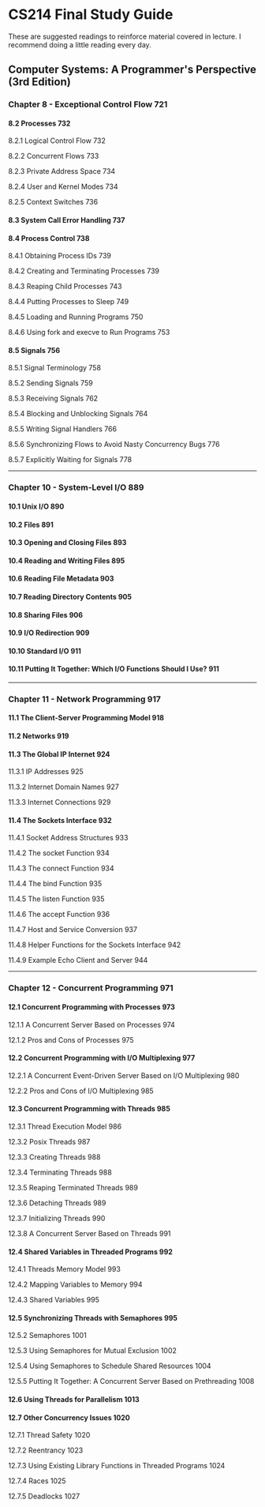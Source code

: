 # CS214 Final Study Guide

These are suggested readings to reinforce material covered in lecture. I recommend doing a little reading every day.


## Computer Systems: A Programmer's Perspective (3rd Edition)

### Chapter 8 - Exceptional Control Flow 721

#### 8.2 Processes 732

8.2.1 Logical Control Flow 732

8.2.2 Concurrent Flows 733

8.2.3 Private Address Space 734

8.2.4 User and Kernel Modes 734

8.2.5 Context Switches 736

#### 8.3 System Call Error Handling 737

#### 8.4 Process Control 738

8.4.1 Obtaining Process IDs 739

8.4.2 Creating and Terminating Processes 739

8.4.3 Reaping Child Processes 743

8.4.4 Putting Processes to Sleep 749

8.4.5 Loading and Running Programs 750

8.4.6 Using fork and execve to Run Programs 753

#### 8.5 Signals 756

8.5.1 Signal Terminology 758

8.5.2 Sending Signals 759

8.5.3 Receiving Signals 762

8.5.4 Blocking and Unblocking Signals 764

8.5.5 Writing Signal Handlers 766

8.5.6 Synchronizing Flows to Avoid Nasty Concurrency Bugs 776

8.5.7 Explicitly Waiting for Signals 778

___

### Chapter 10 - System-Level I/O 889

#### 10.1 Unix I/O 890

#### 10.2 Files 891

#### 10.3 Opening and Closing Files 893

#### 10.4 Reading and Writing Files 895

#### 10.6 Reading File Metadata 903

#### 10.7 Reading Directory Contents 905

#### 10.8 Sharing Files 906

#### 10.9 I/O Redirection 909

#### 10.10 Standard I/O 911

#### 10.11 Putting It Together: Which I/O Functions Should I Use? 911

___


### Chapter 11 - Network Programming    917

#### 11.1 The Client-Server Programming Model    918

#### 11.2  Networks    919

#### 11.3    The Global IP Internet    924

11.3.1   IP Addresses    925

11.3.2   Internet Domain Names    927

11.3.3   Internet Connections    929

#### 11.4     The Sockets Interface    932

11.4.1   Socket Address Structures    933

11.4.2   The socket Function    934

11.4.3   The connect Function    934

11.4.4   The bind Function    935

11.4.5   The listen Function    935

11.4.6   The accept Function    936

11.4.7   Host and Service Conversion    937

11.4.8   Helper Functions for the Sockets Interface    942

11.4.9   Example Echo Client and Server    944

___


### Chapter 12 - Concurrent Programming    971

#### 12.1 Concurrent Programming with Processes    973

12.1.1   A Concurrent Server Based on Processes    974

12.1.2   Pros and Cons of Processes    975

#### 12.2 Concurrent Programming with I/O Multiplexing    977

12.2.1   A  Concurrent  Event-Driven  Server  Based  on  I/O Multiplexing    980

12.2.2   Pros and Cons of I/O Multiplexing    985

#### 12.3 Concurrent Programming with Threads    985

12.3.1   Thread Execution Model    986

12.3.2   Posix Threads    987

12.3.3   Creating Threads    988

12.3.4   Terminating Threads    988

12.3.5   Reaping Terminated Threads    989

12.3.6   Detaching Threads    989

12.3.7   Initializing Threads    990

12.3.8   A Concurrent Server Based on Threads    991

#### 12.4    Shared Variables in Threaded Programs    992

12.4.1   Threads Memory Model    993

12.4.2   Mapping Variables to Memory    994

12.4.3   Shared Variables    995

#### 12.5    Synchronizing Threads with Semaphores    995

12.5.2   Semaphores    1001

12.5.3   Using Semaphores for Mutual Exclusion    1002

12.5.4   Using Semaphores to Schedule Shared Resources    1004

12.5.5   Putting It Together: A Concurrent Server Based on Prethreading    1008

#### 12.6     Using Threads for Parallelism    1013

#### 12.7     Other Concurrency Issues    1020

12.7.1   Thread Safety    1020

12.7.2   Reentrancy    1023

12.7.3   Using Existing Library Functions in Threaded Programs    1024

12.7.4   Races    1025

12.7.5   Deadlocks    1027



